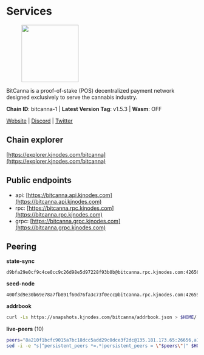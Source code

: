 # Services

<figure><img src="https://raw.githubusercontent.com/kj89/testnet_manuals/main/pingpub/logos/bitcanna.png" width="150" alt=""><figcaption></figcaption></figure>

BitCanna is a proof-of-stake (POS) decentralized payment network designed exclusively to serve the cannabis industry. 

**Chain ID**: bitcanna-1 | **Latest Version Tag**: v1.5.3 | **Wasm**: OFF

[Website](https://www.bitcanna.io) | [Discord](https://discord.gg/9AVrzaVQvs) | [Twitter](https://twitter.com/BitCannaGlobal)




## Chain explorer
[https://explorer.kjnodes.com/bitcanna](https://explorer.kjnodes.com/bitcanna)

## Public endpoints

* api: [https://bitcanna.api.kjnodes.com](https://bitcanna.api.kjnodes.com)
* rpc: [https://bitcanna.rpc.kjnodes.com](https://bitcanna.rpc.kjnodes.com)
* grpc: [https://bitcanna.grpc.kjnodes.com](https://bitcanna.grpc.kjnodes.com)

## Peering

**state-sync**

```text
d9bfa29e0cf9c4ce0cc9c26d98e5d97228f93b0b@bitcanna.rpc.kjnodes.com:42656
```

**seed-node**

```text
400f3d9e30b69e78a7fb891f60d76fa3c73f0ecc@bitcanna.rpc.kjnodes.com:42659
```

**addrbook**
```bash
curl -Ls https://snapshots.kjnodes.com/bitcanna/addrbook.json > $HOME/.bcna/config/addrbook.json
```

**live-peers** (10)
```bash
peers="8a210f1bcfc9015a7bc18dcc5add29c0dce3f2dc@135.181.173.65:26656,a1ceb81a5498642753f8600a5c3b9ca056af3051@67.222.144.195:16656,d9bfa29e0cf9c4ce0cc9c26d98e5d97228f93b0b@65.109.88.38:42656,c6658742ae4c889ecf8dee95ca2a8e4b45d46dfd@85.214.208.127:26656,a9f839c6e24221fb093f13ee41a0af842378fec5@94.130.12.22:26642,02c8045236f844632ef1d4411ad356b3332d4f2f@65.108.226.44:34656,4e1c2471efb89239fb04a4b75f9f87177fd91d00@95.217.151.241:26656,82588f011491c6100d922d133f52fc23460b9231@135.181.67.233:26656,d5ed854872ad96f114737889ac9521ea3a29e3a3@185.220.205.209:26656,dd4d3c0de38aa0575436c34c237b33bc0dda3ef2@142.132.158.93:13056"
sed -i -e "s|^persistent_peers *=.*|persistent_peers = \"$peers\"|" $HOME/.bcna/config/config.toml
```
